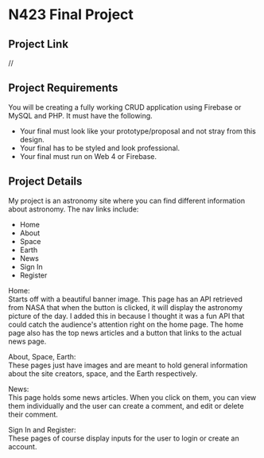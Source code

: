 # N423 Final Project

## Project Link

//

## Project Requirements

You will be creating a fully working CRUD application using Firebase or MySQL and PHP. It must have the following.

- Your final must look like your prototype/proposal and not stray from this design.
- Your final has to be styled and look professional.
- Your final must run on Web 4 or Firebase.

## Project Details

My project is an astronomy site where you can find different information about astronomy. The nav links include:

- Home
- About
- Space
- Earth
- News
- Sign In
- Register

Home:<br>
Starts off with a beautiful banner image. This page has an API retrieved from NASA that when the button is clicked, it will display the astronomy picture of the day. I added this in because I thought it was a fun API that could catch the audience's attention right on the home page. The home page also has the top news articles and a button that links to the actual news page.

About, Space, Earth:<br>
These pages just have images and are meant to hold general information about the site creators, space, and the Earth respectively.

News:<br>
This page holds some news articles. When you click on them, you can view them individually and the user can create a comment, and edit or delete their comment.

Sign In and Register:<br>
These pages of course display inputs for the user to login or create an account.

